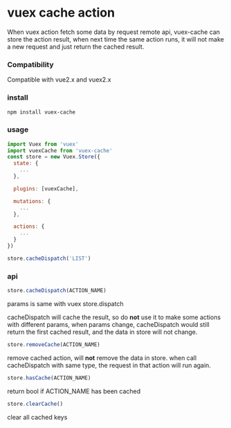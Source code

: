 # vuex cache action

When vuex action fetch some data by request remote api, vuex-cache can store the action result, when next time the same action runs, it will not make a new request and just return the cached result.

### Compatibility
Compatible with vue2.x and vuex2.x

### install
```bash
npm install vuex-cache
```

### usage

```javascript
import Vuex from 'vuex'
import vuexCache from 'vuex-cache'
const store = new Vuex.Store({
  state: {
    ...
  },

  plugins: [vuexCache],

  mutations: {
    ...
  },

  actions: {
    ...
  }
})

store.cacheDispatch('LIST')
```

### api

```javascript
store.cacheDispatch(ACTION_NAME)
```
params is same with vuex store.dispatch

cacheDispatch will cache the result, so do **not** use it to make some actions with different params, when params change, cacheDispatch would still return the first cached result, and the data in store will not change.

```javascript
store.removeCache(ACTION_NAME)
```
remove cached action, will **not** remove the data in store. when call cacheDispatch with same type, the request in that action will run again.

```javascript
store.hasCache(ACTION_NAME)
```
return bool if ACTION\_NAME has been cached

```javascript
store.clearCache()
```
clear all cached keys
